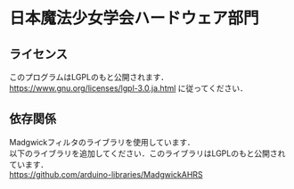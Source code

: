 # 日本魔法少女学会ハードウェア部門

## ライセンス
このプログラムはLGPLのもと公開されます．
https://www.gnu.org/licenses/lgpl-3.0.ja.html
に従ってください．

## 依存関係
Madgwickフィルタのライブラリを使用しています．  
以下のライブラリを追加してください．このライブラリはLGPLのもと公開されています．  
https://github.com/arduino-libraries/MadgwickAHRS  
